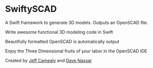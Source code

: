 # SwiftySCAD
A Swift framework to generate 3D models.  Outputs an OpenSCAD file.

Write awesome functional 3D modeling code in Swift

Beautifully formatted OpenSCAD is automatically output

Enjoy the Three Dimensional fruits of your labor in the OpenSCAD IDE


Created by [Jeff Camealy](https://itunes.apple.com/us/podcast/drawing-connections-podcast/id1131974120?mt=2) and [Dave Nassar](https://www.linkedin.com/in/davidnassar)
